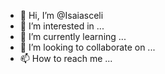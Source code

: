 - 👋 Hi, I’m @Isaiasceli
- 👀 I’m interested in ...
- 🌱 I’m currently learning ...
- 💞️ I’m looking to collaborate on ...
- 📫 How to reach me ...

<!---
Isaiasceli/Isaiasceli is a ✨ special ✨ repository because its `README.md` (this file) appears on your GitHub profile.
You can click the Preview link to take a look at your changes.
--->
